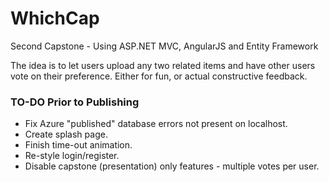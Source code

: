 # WhichCap
Second Capstone - Using ASP.NET MVC, AngularJS and Entity Framework

The idea is to let users upload any two related items and have other users vote on their preference.  Either for fun, or actual constructive feedback.

### TO-DO Prior to Publishing
<ul>
<li>Fix Azure "published" database errors not present on localhost.</li>
<li>Create splash page.</li>
<li>Finish time-out animation.</li>
<li>Re-style login/register.</li>
<li>Disable capstone (presentation) only features - multiple votes per user.</li>
</ul>
